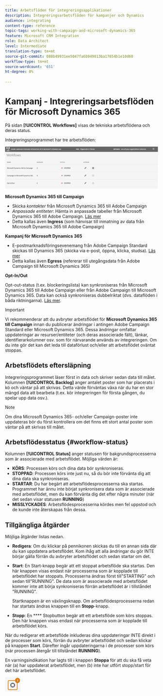 ```yaml
---
title: Arbetsflöden för integreringsapplikationer
description: Integreringsarbetsflöden för kampanjer och Dynamics
audience: integrating
content-type: reference
topic-tags: working-with-campaign-and-microsoft-dynamics-365
feature: Microsoft CRM Integration
role: Data Architect
level: Intermediate
translation-type: tm+mt
source-git-commit: 088b49931ee5047fa6b949813ba17654b1e10d60
workflow-type: tm+mt
source-wordcount: '651'
ht-degree: 0%

---
```



# Kampanj - Integreringsarbetsflöden för Microsoft Dynamics 365

På sidan **[!UICONTROL Workflows]** visas de tekniska arbetsflödena och deras status.

Integreringsprogrammet har tre arbetsflöden:

![](assets/do-not-localize/d365-to-acs-ui-page-workflows.png)

**Microsoft Dynamics 365 till Campaign**
* Skicka *kontakter* från Microsoft Dynamics 365 till Adobe Campaign
* *Anpassade entiteter*: Hämta in anpassade tabeller från Microsoft Dynamics 365 till Adobe Campaign. [Läs mer](../../integrating/using/d365-acs-using-the-integration.md#data-flows)
* Detta kallas även **Ingress** (som hänvisar till inmatning av data från Microsoft Dynamics 365 till Adobe Campaign)

**Kampanj för Microsoft Dynamics 365**
* E-postmarknadsföringsevenemang från Adobe Campaign Standard skickas till Dynamics 365 (skicka via e-post, öppna, klicka, studsa). [Läs mer](../../integrating/using/d365-acs-using-the-integration.md#email-marketing-event-flow)
* Detta kallas även **Egress** (refererar till utegångsdata från Adobe Campaign till Microsoft Dynamics 365)

**Opt-In/Out**

Opt-out-status (t.ex. blockeringslista) kan synkroniseras från Microsoft Dynamics 365 till Adobe Campaign eller från Adobe Campaign till Microsoft Dynamics 365. Data kan också synkroniseras dubbelriktat (dvs. dataflöden i båda riktningarna). [Läs mer](../../integrating/using/d365-acs-self-service-app-data-sync.md#opt-in-out-wf).

>[!IMPORTANT]
>
>Vi rekommenderar att du avbryter arbetsflödet för **Microsoft Dynamics 365 till Campaign** innan du publicerar ändringar i antingen Adobe Campaign Standard eller Microsoft Dynamics 365. Dessa ändringar omfattar uppdateringar av resurser/entiteter (och deras associerade fält), länkar, identifierarkolumner osv. som för närvarande används av integreringen. Om du inte gör det kan det leda till dataförlust och/eller att arbetsflödet oväntat stoppas.

## Arbetsflödets eftersläpning

Integreringsprogrammet läser först in data och skriver sedan data till målet. Kolumnen **[!UICONTROL Backlog]** anger antalet poster som har placerats i kö och väntar på att skrivas. Detta värde förväntas växa när du har en stor mängd data att bearbeta (t.ex. kör integreringen för första gången, du spelar upp data osv.).

>[!NOTE]
>Om dina Microsoft Dynamics 365- och/eller Campaign-poster inte uppdateras bör du först kontrollera om det finns ett stort antal poster som väntar på att skrivas till målet.


## Arbetsflödesstatus {#workflow-status}

Kolumnen **[!UICONTROL Status]** anger statusen för bakgrundsprocesserna som är associerade med arbetsflödet. Möjliga värden är:

* **KÖRS**: Processen körs och dina data bör synkroniseras.
* **STOPPAD**: Processen körs inte just nu, så du bör inte förvänta dig att dina data ska synkroniseras.
* **STARTAR**: Du har begärt att arbetsflödesprocesserna ska startas. Programmet har ännu inte börjat synkronisera data som är associerade med arbetsflödet, men du kan förvänta dig det efter några minuter (när det sedan visar statusen **RUNNING**)
* **MISSLYCKADES**: Arbetsflödesprocesserna kördes men fel uppstod och de kunde inte återskapas från dessa.

## Tillgängliga åtgärder

Möjliga åtgärder listas nedan.

* **Redigera**: Om du klickar på pennikonen skickas du till en annan sida där du kan uppdatera arbetsflödet. Kom ihåg att alla ändringar du gör INTE börjar gälla förrän du avbryter arbetsflödet och sedan startar om det.

* **Start**: En Start-knapp begär att ett stoppat arbetsflöde ska startas. Den här knappen visas endast när processerna som är kopplade till arbetsflödet har stoppats. Processerna ändras först till&quot;STARTING&quot; och sedan till&quot;RUNNING&quot;. De data som är associerade med arbetsflödet kommer inte att börja synkroniseras förrän arbetsflödet är i tillståndet &quot;RUNNING&quot;.

   Startknappen är en växlingsknapp. Om arbetsflödesprocesserna redan har startats ändras knappen till en **Stopp**-knapp.

* **Stopp**: En  **** Stopbutton begär att ett arbetsflöde som körs stoppas. Den här knappen visas endast när processerna som är kopplade till arbetsflödet körs.

När du redigerar ett arbetsflöde inkluderas dina uppdateringar INTE direkt i de processer som körs, förrän du avbryter arbetsflödet och sedan klickar på knappen **Start**. Därefter ingår uppdateringarna i de processer som körs (när processen återgår till tillståndet **RUNNING**).

En varningsindikation har lagts till i knappen **Stoppa** för att du ska få veta när (a) har uppdaterat arbetsflödet, men (b) inte har utfört stopp/start för det här arbetsflödet.

![](assets/do-not-localize/d365-to-acs-icon-stop-with-changes.png)
